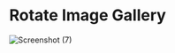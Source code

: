 # Rotate Image Gallery

![Screenshot (7)](https://github.com/Rajiv-0920/Rotate-Image-Gallery/assets/133740418/b7a3e78c-a977-4d23-8bfb-730d8bae2b97)